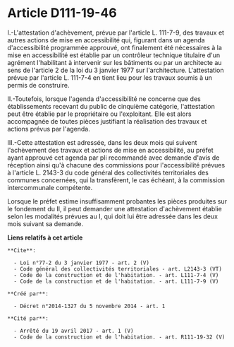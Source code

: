 # Article D111-19-46

I.-L'attestation d'achèvement, prévue par l'article L. 111-7-9, des travaux et autres actions de mise en accessibilité qui,
figurant dans un agenda d'accessibilité programmée approuvé, ont finalement été nécessaires à la mise en accessibilité est
établie par un contrôleur technique titulaire d'un agrément l'habilitant à intervenir sur les bâtiments ou par un architecte
au sens de l'article 2 de la loi du 3 janvier 1977 sur l'architecture. L'attestation prévue par l'article L. 111-7-4 en tient
lieu pour les travaux soumis à un permis de construire. 

II.-Toutefois, lorsque l'agenda d'accessibilité ne concerne que des établissements recevant du public de cinquième catégorie,
l'attestation peut être établie par le propriétaire ou l'exploitant. Elle est alors accompagnée de toutes pièces justifiant
la réalisation des travaux et actions prévus par l'agenda. 

III.-Cette attestation est adressée, dans les deux mois qui suivent l'achèvement des travaux et actions de mise en
accessibilité, au préfet ayant approuvé cet agenda par pli recommandé avec demande d'avis de réception ainsi qu'à chacune des
commissions pour l'accessibilité prévues à l'article L. 2143-3 du code général des collectivités territoriales des communes
concernées, qui la transfèrent, le cas échéant, à la commission intercommunale compétente. 

Lorsque le préfet estime insuffisamment probantes les pièces produites sur le fondement du II, il peut demander une
attestation d'achèvement établie selon les modalités prévues au I, qui doit lui être adressée dans les deux mois suivant sa
demande.

**Liens relatifs à cet article**

	**Cite**:

	  - Loi n°77-2 du 3 janvier 1977 - art. 2 (V)
	  - Code général des collectivités territoriales - art. L2143-3 (VT)
	  - Code de la construction et de l'habitation. - art. L111-7-4 (V)
	  - Code de la construction et de l'habitation. - art. L111-7-9 (V)

	**Créé par**:

	  - Décret n°2014-1327 du 5 novembre 2014 - art. 1

	**Cité par**:

	  - Arrêté du 19 avril 2017 - art. 1 (V)
	  - Code de la construction et de l'habitation. - art. R111-19-32 (V)
